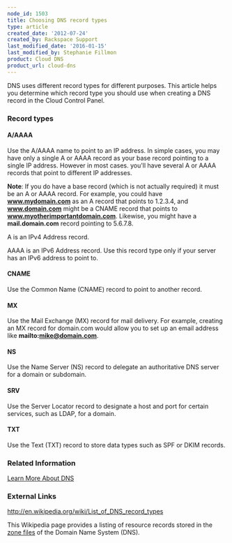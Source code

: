 ```yaml
---
node_id: 1503
title: Choosing DNS record types
type: article
created_date: '2012-07-24'
created_by: Rackspace Support
last_modified_date: '2016-01-15'
last_modified_by: Stephanie Fillmon
product: Cloud DNS
product_url: cloud-dns
---
```


DNS uses different record types for different purposes. This
article helps you determine which record type you should use when
creating a DNS record in the Cloud Control Panel.

### Record types

#### A/AAAA

Use the A/AAAA name to point to an IP address. In simple cases, you may
have only a single A or AAAA record as your base record pointing to a
single IP address. However in most cases. you'll have several A or AAAA
records that point to different IP addresses.

**Note**: If you do have a base record (which is not actually required)
it must be an A or AAAA record. For example, you could have
**www.mydomain.com** as an A record that points to 1.2.3.4, and
**www.domain.com** might be a CNAME record that points
to **www.myotherimportantdomain.com**.  Likewise, you might have
a **mail.domain.com** record pointing to 5.6.7.8.

A is an IPv4 Address record.

AAAA is an IPv6 Address record. Use this record type only if your server
has an IPv6 address to point to.

#### CNAME

Use the Common Name (CNAME) record to point to another record.

#### MX

Use the Mail Exchange (MX) record for mail delivery. For
example, creating an MX record for domain.com would allow you to set up
an email address like **mailto:mike@domain.com**.

#### NS

Use the Name Server (NS) record to delegate an authoritative DNS server
for a domain or subdomain.

#### SRV

Use the Server Locator record to designate a host and port for certain
services, such as LDAP,  for a domain.

#### TXT

Use the Text (TXT) record to store data types such as SPF or DKIM
records.

### Related Information

[Learn More About DNS](/how-to/learn-more-about-dns)

### External Links

<http://en.wikipedia.org/wiki/List_of_DNS_record_types>

This Wikipedia page provides a listing of resource
records stored in the [zone files](http://en.wikipedia.org/wiki/Zone_file) of the Domain Name System (DNS).
